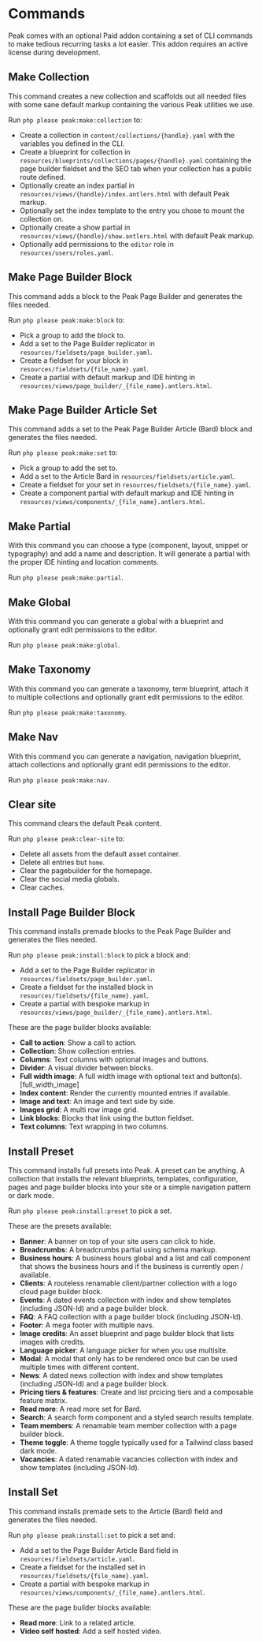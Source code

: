 # Commands

Peak comes with an optional Paid addon containing a set of CLI commands to make tedious recurring tasks a lot easier. This addon requires an active license during development.

## Make Collection
This command creates a new collection and scaffolds out all needed files with some sane default markup containing the various Peak utilities we use.

Run `php please peak:make:collection` to:

* Create a collection in `content/collections/{handle}.yaml` with the variables you defined in the CLI.
* Create a blueprint for collection in `resources/blueprints/collections/pages/{handle}.yaml` containing the page builder fieldset and the SEO tab when your collection has a public route defined.
* Optionally create an index partial in `resources/views/{handle}/index.antlers.html` with default Peak markup.
* Optionally set the index template to the entry you chose to mount the collection on.
* Optionally create a show partial in `resources/views/{handle}/show.antlers.html` with default Peak markup.
* Optionally add permissions to the `editor` role in `resources/users/roles.yaml`.

## Make Page Builder Block
This command adds a block to the Peak Page Builder and generates the files needed.

Run `php please peak:make:block` to:

* Pick a group to add the block to.
* Add a set to the Page Builder replicator in `resources/fieldsets/page_builder.yaml`.
* Create a fieldset for your block in `resources/fieldsets/{file_name}.yaml`.
* Create a partial with default markup and IDE hinting in `resources/views/page_builder/_{file_name}.antlers.html`.

## Make Page Builder Article Set
This command adds a set to the Peak Page Builder Article (Bard) block and generates the files needed.

Run `php please peak:make:set` to:

* Pick a group to add the set to.
* Add a set to the Article Bard in `resources/fieldsets/article.yaml`.
* Create a fieldset for your set in `resources/fieldsets/{file_name}.yaml`.
* Create a component partial with default markup and IDE hinting in `resources/views/components/_{file_name}.antlers.html`.

## Make Partial
With this command you can choose a type (component, layout, snippet or typography) and add a name and description. It will generate a partial with the proper IDE hinting and location comments.

Run `php please peak:make:partial`.

## Make Global
With this command you can generate a global with a blueprint and optionally grant edit permissions to the editor.

Run `php please peak:make:global`.

## Make Taxonomy
With this command you can generate a taxonomy, term blueprint, attach it to multiple collections and optionally grant edit permissions to the editor.

Run `php please peak:make:taxonomy`.

## Make Nav
With this command you can generate a navigation, navigation blueprint, attach collections and optionally grant edit permissions to the editor.

Run `php please peak:make:nav`.

## Clear site
This command clears the default Peak content.

Run `php please peak:clear-site` to:

* Delete all assets from the default asset container.
* Delete all entries but `home`.
* Clear the pagebuilder for the homepage.
* Clear the social media globals.
* Clear caches.

## Install Page Builder Block
This command installs premade blocks to the Peak Page Builder and generates the files needed.

Run `php please peak:install:block` to pick a block and:

* Add a set to the Page Builder replicator in `resources/fieldsets/page_builder.yaml`.
* Create a fieldset for the installed block in `resources/fieldsets/{file_name}.yaml`.
* Create a partial with bespoke markup in `resources/views/page_builder/_{file_name}.antlers.html`.

These are the page builder blocks available:
* **Call to action**: Show a call to action.
* **Collection**: Show collection entries.
* **Columns**: Text columns with optional images and buttons.
* **Divider**: A visual divider between blocks.
* **Full width image**: A full width image with optional text and button(s).[full_width_image]
* **Index content**: Render the currently mounted entries if available.
* **Image and text**: An image and text side by side.
* **Images grid**: A multi row image grid.
* **Link blocks**: Blocks that link using the button fieldset.
* **Text columns**: Text wrapping in two columns.

## Install Preset
This command installs full presets into Peak. A preset can be anything. A collection that installs the relevant blueprints, templates, configuration, pages and page builder blocks into your site or a simple navigation pattern or dark mode.

Run `php please peak:install:preset` to pick a set.

These are the presets available:
* **Banner**: A banner on top of your site users can click to hide.
* **Breadcrumbs**: A breadcrumbs partial using schema markup.
* **Business hours**: A business hours global and a list and call component that shows the business hours and if the business is currently open / available.
* **Clients**: A routeless renamable client/partner collection with a logo cloud page builder block.
* **Events**: A dated events collection with index and show templates (including JSON-ld) and a page builder block.
* **FAQ**: A FAQ collection with a page builder block (including JSON-ld).
* **Footer**: A mega footer with multiple navs.
* **Image credits**: An asset blueprint and page builder block that lists images with credits.
* **Language picker**: A language picker for when you use multisite.
* **Modal**: A modal that only has to be rendered once but can be used multiple times with different content.
* **News**: A dated news collection with index and show templates (including JSON-ld) and a page builder block.
* **Pricing tiers & features**: Create and list prcicing tiers and a composable feature matrix.
* **Read more**: A read more set for Bard.
* **Search**: A search form component and a styled search results template.
* **Team members**: A renamable team member collection with a page builder block.
* **Theme toggle**: A theme toggle typically used for a Tailwind class based dark mode.
* **Vacancies**: A dated renamable vacancies collection with index and show templates (including JSON-ld).

## Install Set
This command installs premade sets to the Article (Bard) field and generates the files needed.

Run `php please peak:install:set` to pick a set and:

* Add a set to the Page Builder Article Bard field in `resources/fieldsets/article.yaml`.
* Create a fieldset for the installed set in `resources/fieldsets/{file_name}.yaml`.
* Create a partial with bespoke markup in `resources/views/components/_{file_name}.antlers.html`.

These are the page builder blocks available:
* **Read more**: Link to a related article.
* **Video self hosted**: Add a self hosted video.
